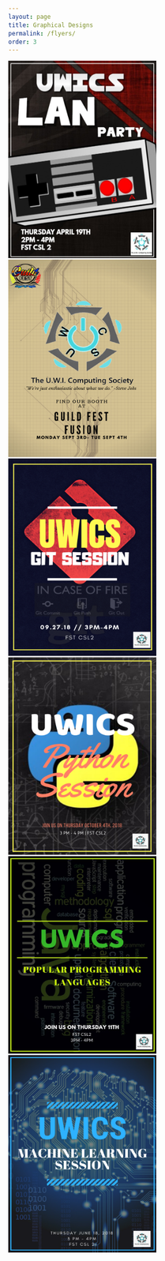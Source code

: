 ```yaml
---
layout: page
title: Graphical Designs
permalink: /flyers/
order: 3
---
```

<img src="/assets/LAN PARTY.jpg" width="300" height="400">


<img src="/assets/guildfest.jpg" width="300" height="400">


<img src="/assets/gitsession.png" width="300" height="400">


<img src="/assets/pythonsession.png" width="300" height="400">


<img src="/assets/popularlanguages.jpeg" width="300" height="400">


<img src="/assets/machinelearning.png" width="300" height="400">
